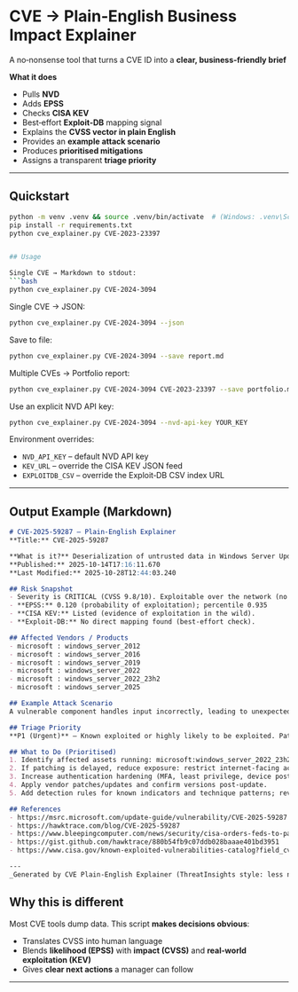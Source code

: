 # CVE → Plain‑English Business Impact Explainer

A no‑nonsense tool that turns a CVE ID into a **clear, business‑friendly brief** 

**What it does**
- Pulls **NVD** 
- Adds **EPSS** 
- Checks **CISA KEV**
- Best‑effort **Exploit‑DB** mapping signal
- Explains the **CVSS vector in plain English**
- Provides an **example attack scenario**
- Produces **prioritised mitigations**
- Assigns a transparent **triage priority** 

---

## Quickstart

```bash
python -m venv .venv && source .venv/bin/activate  # (Windows: .venv\Scripts\activate)
pip install -r requirements.txt
python cve_explainer.py CVE-2023-23397


## Usage

Single CVE → Markdown to stdout:
```bash
python cve_explainer.py CVE-2024-3094
```

Single CVE → JSON:
```bash
python cve_explainer.py CVE-2024-3094 --json
```

Save to file:
```bash
python cve_explainer.py CVE-2024-3094 --save report.md
```

Multiple CVEs → Portfolio report:
```bash
python cve_explainer.py CVE-2024-3094 CVE-2023-23397 --save portfolio.md
```

Use an explicit NVD API key:
```bash
python cve_explainer.py CVE-2024-3094 --nvd-api-key YOUR_KEY
```

Environment overrides:
- `NVD_API_KEY` – default NVD API key
- `KEV_URL` – override the CISA KEV JSON feed
- `EXPLOITDB_CSV` – override the Exploit‑DB CSV index URL

---

## Output Example (Markdown)

```markdown
# CVE-2025-59287 — Plain‑English Explainer
**Title:** CVE-2025-59287

**What is it?** Deserialization of untrusted data in Windows Server Update Service allows an unauthorized attacker to execute code over a network.
**Published:** 2025-10-14T17:16:11.670
**Last Modified:** 2025-10-28T12:44:03.240

## Risk Snapshot
- Severity is CRITICAL (CVSS 9.8/10). Exploitable over the network (no local access required). Attack complexity is low (straightforward to exploit). No prior privileges needed to exploit. No user interaction is needed. Expected impact: high confidentiality impact, high integrity impact, high availability impact.
- **EPSS:** 0.120 (probability of exploitation); percentile 0.935
- **CISA KEV:** Listed (evidence of exploitation in the wild).
- **Exploit-DB:** No direct mapping found (best-effort check).

## Affected Vendors / Products
- microsoft : windows_server_2012
- microsoft : windows_server_2016
- microsoft : windows_server_2019
- microsoft : windows_server_2022
- microsoft : windows_server_2022_23h2
- microsoft : windows_server_2025

## Example Attack Scenario
A vulnerable component handles input incorrectly, leading to unexpected behaviour. They can do this remotely over the internet without any user action.

## Triage Priority
**P1 (Urgent)** — Known exploited or highly likely to be exploited. Patch immediately; apply interim controls today.  

## What to Do (Prioritised)
1. Identify affected assets running: microsoft:windows_server_2022_23h2, microsoft:windows_server_2019, microsoft:windows_server_2016, microsoft:windows_server_2025, microsoft:windows_server_2022, microsoft:windows_server_2012.
2. If patching is delayed, reduce exposure: restrict internet-facing access, apply WAF/IPS virtual patches, and tighten firewall rules.
3. Increase authentication hardening (MFA, least privilege, device posture) to limit blast radius.
4. Apply vendor patches/updates and confirm versions post‑update.
5. Add detection rules for known indicators and technique patterns; review logs for suspicious activity since the published date.

## References
- https://msrc.microsoft.com/update-guide/vulnerability/CVE-2025-59287
- https://hawktrace.com/blog/CVE-2025-59287
- https://www.bleepingcomputer.com/news/security/cisa-orders-feds-to-patch-windows-server-wsus-flaw-exploited-in-attacks/
- https://gist.github.com/hawktrace/880b54fb9c07ddb028baaae401bd3951
- https://www.cisa.gov/known-exploited-vulnerabilities-catalog?field_cve=CVE-2025-59287

---
_Generated by CVE Plain‑English Explainer (ThreatInsights style: less noise, more clarity).

```

## Why this is different

Most CVE tools dump data. This script **makes decisions obvious**:
- Translates CVSS into human language
- Blends **likelihood (EPSS)** with **impact (CVSS)** and **real‑world exploitation (KEV)**
- Gives **clear next actions** a manager can follow

---

